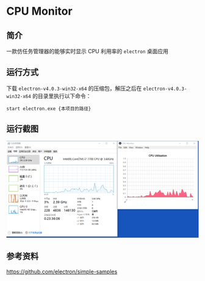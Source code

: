 # CPU Monitor
## 简介
一款仿任务管理器的能够实时显示 CPU 利用率的 `electron` 桌面应用

## 运行方式
下载 `electron-v4.0.3-win32-x64` 的压缩包，解压之后在 `electron-v4.0.3-win32-x64` 的目录里执行以下命令：
```
start electron.exe {本项目的路径}
```

## 运行截图
![avatar](./screenshots/与任务管理器的对比.png)

## 参考资料
https://github.com/electron/simple-samples